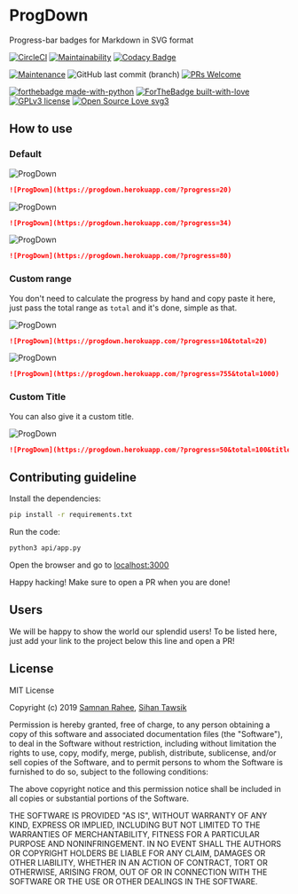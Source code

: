 # ProgDown

Progress-bar badges for Markdown in SVG format

[![CircleCI](https://circleci.com/gh/YAS-opensource/ProgDown.svg?style=svg)](https://circleci.com/gh/YAS-opensource/ProgDown)
[![Maintainability](https://api.codeclimate.com/v1/badges/98662a5d50c39656e17f/maintainability)](https://codeclimate.com/github/YAS-opensource/ProgDown/maintainability)
[![Codacy Badge](https://api.codacy.com/project/badge/Grade/dae907fd89fd48419685cb0f7982b590)](https://www.codacy.com/app/geektrovert/ProgDown?utm_source=github.com&amp;utm_medium=referral&amp;utm_content=YAS-opensource/ProgDown&amp;utm_campaign=Badge_Grade)

[![Maintenance](https://img.shields.io/badge/Maintained%3F-yes-green.svg?style=for-the-badge)](https://GitHub.com/YAS-opensource/ProgDown/graphs/commit-activity)
![GitHub last commit (branch)](https://img.shields.io/github/last-commit/YAS-opensource/ProgDown/master.svg?style=for-the-badge)
[![PRs Welcome](https://img.shields.io/badge/PRs-welcome-brightgreen.svg?style=for-the-badge)](http://makeapullrequest.com)

[![forthebadge made-with-python](http://ForTheBadge.com/images/badges/made-with-python.svg)](https://www.python.org/)
[![ForTheBadge built-with-love](http://ForTheBadge.com/images/badges/built-with-love.svg)](https://GitHub.com/Naereen/)
[![GPLv3 license](https://img.shields.io/badge/License-MIT-blue.svg?style=for-the-badge)](./LICENSE)
[![Open Source Love svg3](https://badges.frapsoft.com/os/v3/open-source.svg?v=103)](https://github.com/ellerbrock/open-source-badges/)

## How to use

### Default

![ProgDown](https://progdown.herokuapp.com/?progress=20)

```md
![ProgDown](https://progdown.herokuapp.com/?progress=20)
```

![ProgDown](https://progdown.herokuapp.com/?progress=34)

```md
![ProgDown](https://progdown.herokuapp.com/?progress=34)
```

![ProgDown](https://progdown.herokuapp.com/?progress=80)

```md
![ProgDown](https://progdown.herokuapp.com/?progress=80)
```

### Custom range

You don't need to calculate the progress by hand and copy paste it here, just pass the total range as `total` and it's done, simple as that.

![ProgDown](https://progdown.herokuapp.com/?progress=10&total=20)

```md
![ProgDown](https://progdown.herokuapp.com/?progress=10&total=20)
```

![ProgDown](https://progdown.herokuapp.com/?progress=755&total=1000)

```md
![ProgDown](https://progdown.herokuapp.com/?progress=755&total=1000)
```

### Custom Title

You can also give it a custom title.

![ProgDown](https://progdown.herokuapp.com/?progress=50&total=100&title=Custom)

```md
![ProgDown](https://progdown.herokuapp.com/?progress=50&total=100&title=Custom)
```

## Contributing guideline

Install the dependencies:

```sh
pip install -r requirements.txt
```

Run the code:

```sh
python3 api/app.py
```

Open the browser and go to [localhost:3000](http://localhost:3000)

Happy hacking! Make sure to open a PR when you are done!

## Users

We will be happy to show the world our splendid users! To be listed here, just add your link to the project below this line and open a PR!

## License

MIT License

Copyright (c) 2019 [Samnan Rahee](https://github.com/Geektrovert), [Sihan Tawsik](https://github.com/SedativeHypnotics)

Permission is hereby granted, free of charge, to any person obtaining a copy
of this software and associated documentation files (the "Software"), to deal
in the Software without restriction, including without limitation the rights
to use, copy, modify, merge, publish, distribute, sublicense, and/or sell
copies of the Software, and to permit persons to whom the Software is
furnished to do so, subject to the following conditions:

The above copyright notice and this permission notice shall be included in all
copies or substantial portions of the Software.

THE SOFTWARE IS PROVIDED "AS IS", WITHOUT WARRANTY OF ANY KIND, EXPRESS OR
IMPLIED, INCLUDING BUT NOT LIMITED TO THE WARRANTIES OF MERCHANTABILITY,
FITNESS FOR A PARTICULAR PURPOSE AND NONINFRINGEMENT. IN NO EVENT SHALL THE
AUTHORS OR COPYRIGHT HOLDERS BE LIABLE FOR ANY CLAIM, DAMAGES OR OTHER
LIABILITY, WHETHER IN AN ACTION OF CONTRACT, TORT OR OTHERWISE, ARISING FROM,
OUT OF OR IN CONNECTION WITH THE SOFTWARE OR THE USE OR OTHER DEALINGS IN THE
SOFTWARE.
